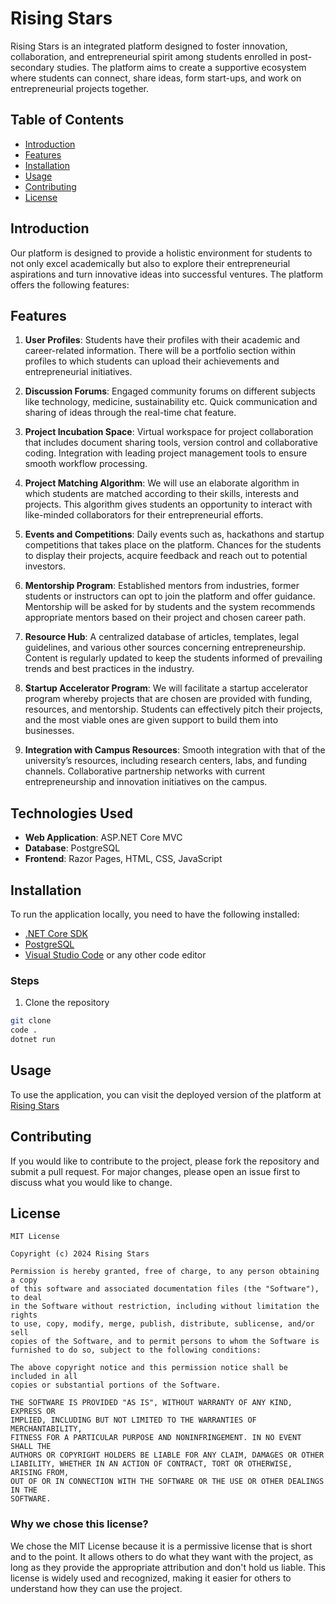 # Rising Stars

Rising Stars is an integrated platform designed to foster innovation, collaboration, and entrepreneurial spirit among students enrolled in post-secondary studies. The platform aims to create a supportive ecosystem where students can connect, share ideas, form start-ups, and work on entrepreneurial projects together.

## Table of Contents

- [Introduction](#introduction)
- [Features](#features)
- [Installation](#installation)
- [Usage](#usage)
- [Contributing](#contributing)
- [License](#license)

## Introduction

Our platform is designed to provide a holistic environment for students to not only excel academically but also to explore their entrepreneurial aspirations and turn innovative ideas into successful ventures. The platform offers the following features:

## Features

1. **User Profiles**: Students have their profiles with their academic and career-related information. There will be a portfolio section within profiles to which students can upload their achievements and entrepreneurial initiatives.

2. **Discussion Forums**: Engaged community forums on different subjects like technology, medicine, sustainability etc. Quick communication and sharing of ideas through the real-time chat feature.

3. **Project Incubation Space**: Virtual workspace for project collaboration that includes document sharing tools, version control and collaborative coding. Integration with leading project management tools to ensure smooth workflow processing.

4. **Project Matching Algorithm**: We will use an elaborate algorithm in which students are matched according to their skills, interests and projects. This algorithm gives students an opportunity to interact with like-minded collaborators for their entrepreneurial efforts.

5. **Events and Competitions**: Daily events such as, hackathons and startup competitions that takes place on the platform. Chances for the students to display their projects, acquire feedback and reach out to potential investors.

6. **Mentorship Program**: Established mentors from industries, former students or instructors can opt to join the platform and offer guidance. Mentorship will be asked for by students and the system recommends appropriate mentors based on their project and chosen career path.

7. **Resource Hub**: A centralized database of articles, templates, legal guidelines, and various other sources concerning entrepreneurship. Content is regularly updated to keep the students informed of prevailing trends and best practices in the industry.

8. **Startup Accelerator Program**: We will facilitate a startup accelerator program whereby projects that are chosen are provided with funding, resources, and mentorship. Students can effectively pitch their projects, and the most viable ones are given support to build them into businesses.

9. **Integration with Campus Resources**: Smooth integration with that of the university’s resources, including research centers, labs, and funding channels. Collaborative partnership networks with current entrepreneurship and innovation initiatives on the campus.

## Technologies Used

- **Web Application**: ASP.NET Core MVC
- **Database**: PostgreSQL
- **Frontend**: Razor Pages, HTML, CSS, JavaScript

## Installation

To run the application locally, you need to have the following installed:

- [.NET Core SDK](https://dotnet.microsoft.com/download)
- [PostgreSQL](https://www.postgresql.org/download/)
- [Visual Studio Code](https://code.visualstudio.com/download) or any other code editor

### Steps

1. Clone the repository

```bash
git clone
code .
dotnet run
```


## Usage

To use the application, you can visit the deployed version of the platform at [Rising Stars](https://rising-stars.herokuapp.com/)

## Contributing

If you would like to contribute to the project, please fork the repository and submit a pull request. For major changes, please open an issue first to discuss what you would like to change.

## License

```plaintext
MIT License

Copyright (c) 2024 Rising Stars

Permission is hereby granted, free of charge, to any person obtaining a copy
of this software and associated documentation files (the "Software"), to deal
in the Software without restriction, including without limitation the rights
to use, copy, modify, merge, publish, distribute, sublicense, and/or sell
copies of the Software, and to permit persons to whom the Software is
furnished to do so, subject to the following conditions:

The above copyright notice and this permission notice shall be included in all
copies or substantial portions of the Software.

THE SOFTWARE IS PROVIDED "AS IS", WITHOUT WARRANTY OF ANY KIND, EXPRESS OR
IMPLIED, INCLUDING BUT NOT LIMITED TO THE WARRANTIES OF MERCHANTABILITY,
FITNESS FOR A PARTICULAR PURPOSE AND NONINFRINGEMENT. IN NO EVENT SHALL THE
AUTHORS OR COPYRIGHT HOLDERS BE LIABLE FOR ANY CLAIM, DAMAGES OR OTHER
LIABILITY, WHETHER IN AN ACTION OF CONTRACT, TORT OR OTHERWISE, ARISING FROM,
OUT OF OR IN CONNECTION WITH THE SOFTWARE OR THE USE OR OTHER DEALINGS IN THE
SOFTWARE.
```
### Why we chose this license?

We chose the MIT License because it is a permissive license that is short and to the point. It allows others to do what they want with the project, as long as they provide the appropriate attribution and don't hold us liable. This license is widely used and recognized, making it easier for others to understand how they can use the project.
